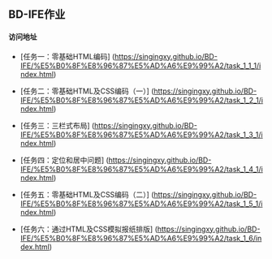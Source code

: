﻿## BD-IFE作业
####  访问地址


* [任务一：零基础HTML编码]
(https://singingxy.github.io/BD-IFE/%E5%B0%8F%E8%96%87%E5%AD%A6%E9%99%A2/task_1_1_1/index.html)

* [任务二：零基础HTML及CSS编码（一）]
(https://singingxy.github.io/BD-IFE/%E5%B0%8F%E8%96%87%E5%AD%A6%E9%99%A2/task_1_2_1/index.html)

* [任务三：三栏式布局]
(https://singingxy.github.io/BD-IFE/%E5%B0%8F%E8%96%87%E5%AD%A6%E9%99%A2/task_1_3_1/index.html)

* [任务四：定位和居中问题]
(https://singingxy.github.io/BD-IFE/%E5%B0%8F%E8%96%87%E5%AD%A6%E9%99%A2/task_1_4_1/index.html)

* [任务五：零基础HTML及CSS编码（二）]
(https://singingxy.github.io/BD-IFE/%E5%B0%8F%E8%96%87%E5%AD%A6%E9%99%A2/task_1_5_1/index.html)

* [任务六：通过HTML及CSS模拟报纸排版]
(https://singingxy.github.io/BD-IFE/%E5%B0%8F%E8%96%87%E5%AD%A6%E9%99%A2/task_1_6/index.html)